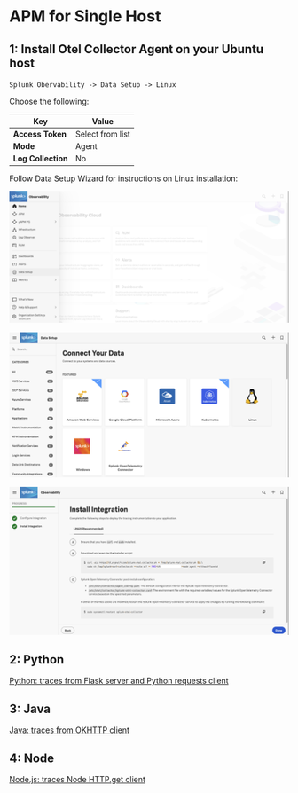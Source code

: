 # APM for Single Host

## 1: Install Otel Collector Agent on your Ubuntu host

`Splunk Obervability -> Data Setup -> Linux`  

Choose the following:

| Key | Value |
| ----- | ---- |
| **Access Token** | Select from list |
| **Mode** | Agent |
| **Log Collection** | No |  

Follow Data Setup Wizard for instructions on Linux installation:

![Data Setup](../assets/03-datasetup.png)

![Linux](../assets/04-datasetup-linux.png)

![Linux Install](../assets/05-datasetup-linuxinstall.png)

## 2: Python

[Python: traces from Flask server and Python requests client](python.md)

## 3: Java

[Java: traces from OKHTTP client](java.md)

## 4: Node

[Node.js: traces Node HTTP.get client](node.md)